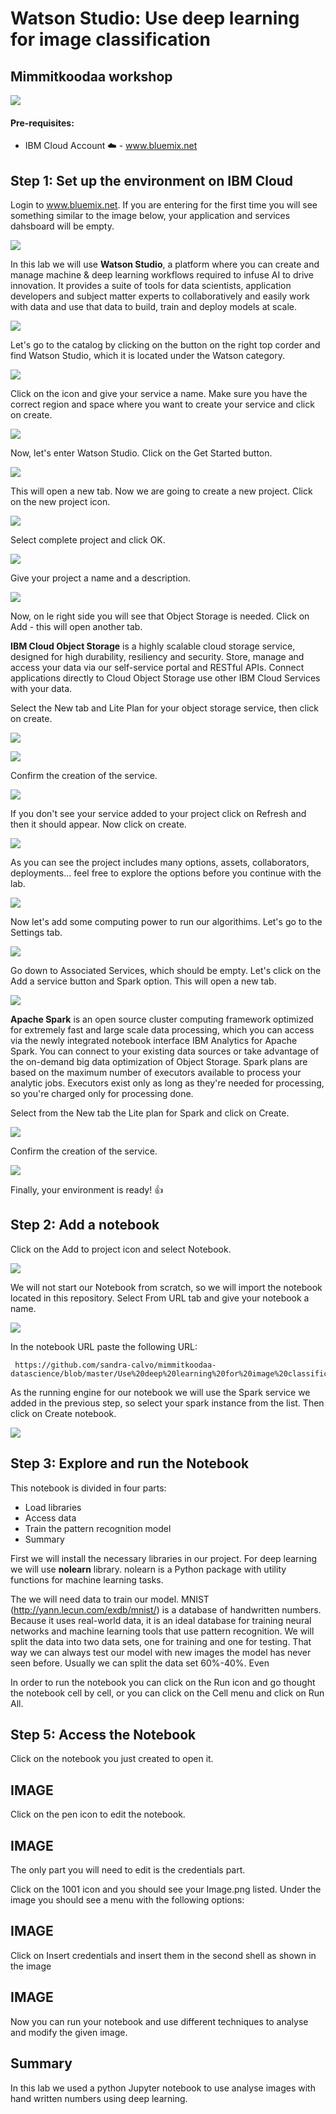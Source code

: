 # Watson Studio: Use deep learning for image classification

## Mimmitkoodaa workshop 

![](/screenshots/PictureX.png?raw=true)

#### Pre-requisites:
  - IBM Cloud Account :cloud: -  www.bluemix.net

  
## Step 1: Set up the environment on IBM Cloud

Login to www.bluemix.net. If you are entering for the first time you will see something similar to the image below, your application and services dahsboard will be empty.

![](/screenshots/Picture1.png?raw=true)

In this lab we will use **Watson Studio**, a platform where you can create and manage machine & deep learning  workflows required  to infuse AI to drive innovation. It provides a suite of tools for data scientists, application developers and subject matter  experts to collaboratively and  easily work with data and use that data to build, train and deploy  models  at scale.

![](/screenshots/Picture0.png?raw=true)

Let's go to the catalog by clicking on the button on the right top corder and find Watson Studio, which it is located under the Watson category.

![](/screenshots/Picture2.png?raw=true)

Click on the icon and give your service a name. 
Make sure you have the correct region and space where you want to create your service and click on create.

![](/screenshots/Picture3.png?raw=true)

Now, let's enter Watson Studio. Click on the Get Started button. 

![](/screenshots/Picture4.png?raw=true)

This will open a new tab. Now we are going to create a new project. Click on the new project icon. 

![](/screenshots/Picture5.png?raw=true)

Select complete project and click OK.

![](/screenshots/Picture6.png?raw=true)

Give your project a name and a description. 

![](/screenshots/Picture7.png?raw=true)

Now, on le right side you will see that Object Storage is needed. Click on Add - this will open another tab.

**IBM Cloud Object Storage** is a highly scalable cloud storage service, designed for high durability, resiliency and security. Store, manage and access your data via our self-service portal and RESTful APIs. Connect applications directly to Cloud Object Storage use other IBM Cloud Services with your data.

Select the New tab and Lite Plan for your object storage service, then click on create. 

![](/screenshots/Picture8.png?raw=true)

![](/screenshots/Picture9.png?raw=true)

Confirm the creation of the service. 

![](/screenshots/Picture10.png?raw=true)

If you don't see your service added to your project click on Refresh and then it should appear. Now click on create. 

![](/screenshots/Picture11.png?raw=true)

As you can see the project includes many options, assets, collaborators, deployments... feel free to explore the options before you continue with the lab. 

![](/screenshots/Picture12.png?raw=true)

Now let's add some computing power to run our algorithims. Let's go to the Settings tab. 

![](/screenshots/Picture13.png?raw=true)

Go down to Associated Services, which should be empty. Let's click on the Add a service button and Spark option. This will open a new tab. 

![](/screenshots/Picture14.png?raw=true)

**Apache Spark** is an open source cluster computing framework optimized for extremely fast and large scale data processing, which you can access via the newly integrated notebook interface IBM Analytics for Apache Spark. You can connect to your existing data sources or take advantage of the on-demand big data optimization of Object Storage. Spark plans are based on the maximum number of executors available to process your analytic jobs. Executors exist only as long as they're needed for processing, so you're charged only for processing done.

Select from the New tab the Lite plan for Spark and click on Create. 

![](/screenshots/Picture15.png?raw=true)

Confirm the creation of the service. 

![](/screenshots/Picture16.png?raw=true)

 Finally, your environment is ready! :+1:


## Step 2: Add a notebook

Click on the Add to project icon and select Notebook.

![](/screenshots/Picture17.png?raw=true)

We will not start our Notebook from scratch, so we will import the notebook located in this repository. Select From URL tab and give your notebook a name.

![](/screenshots/Picture17a.png?raw=true)

In the notebook URL paste the following URL:

     https://github.com/sandra-calvo/mimmitkoodaa-datascience/blob/master/Use%20deep%20learning%20for%20image%20classification.ipynb

As the running engine for our notebook we will use the Spark service we added in the previous step, so select your spark instance from the list. Then click on Create notebook. 

![](/screenshots/Picture18.png?raw=true)


## Step 3: Explore and run the Notebook

This notebook is divided in four parts: 
- Load libraries
 - Access data
- Train the pattern recognition model
- Summary

First we will install the necessary libraries in our project. For deep learning we will use **nolearn** library. nolearn is a Python package with utility functions for machine learning tasks.

The we will need data to train our model. MNIST (http://yann.lecun.com/exdb/mnist/) is a database of handwritten numbers. Because it uses real-world data, it is an ideal database for training neural networks and machine learning tools that use pattern recognition.
We will split the data into two data sets, one for training and one for testing. That way we can always test our model with new images the model has never seen before. Usually we can split the data set 60%-40%. Even 


In order to run the notebook you can click on the Run icon and go thought the notebook cell by cell, or you can click on the Cell menu and click on Run All. 






## Step 5: Access the Notebook

Click on the notebook you just created to open it. 

## IMAGE

Click on the pen icon to edit the notebook. 

## IMAGE

The only part you will need to edit is the credentials part. 

Click on the 1001 icon and you should see your Image.png listed. Under the image you should see a menu with the following options: 
## IMAGE

Click on Insert credentials and insert them in the second shell as shown in the image

## IMAGE

Now you can run your notebook and use different techniques to analyse and modify the given image. 


## Summary

In this lab we used a python Jupyter notebook to use analyse images with hand written numbers using deep learning. 





